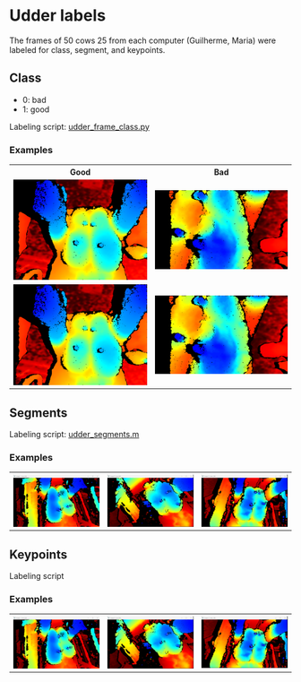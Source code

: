# Udder labels
The frames of 50 cows 25 from each computer (Guilherme, Maria) were labeled for class, segment, and keypoints. 

## Class
<ul>
  <li>0: bad</li>
  <li>1: good</li>
</ul>
Labeling script: <a href="udder_frame_class.py">udder_frame_class.py</a>

### Examples
<table>
  <tr>
    <th>Good</th>
    <th>Bad</th>
  </tr>
  <tr>
    <td><img src = "examples/good_example_01.png" width = 300></th>
    <td><img src = "examples/bad_example_02.png" width = 300></th>
  </tr>
  <tr>
    <td><img src = "examples/good_example_01.png" width = 300></th>
    <td><img src = "examples/bad_example_02.png" width = 300></th>
  </tr>
</table>

## Segments
Labeling script: <a href="udder_segments.m">udder_segments.m</a>

### Examples 
<table>
  <tr>
    <th><img src = "examples/kp_example_01.png" width = 300></th>
    <th><img src = "examples/kp_example_07.png" width = 300></th>
    <th><img src = "examples/kp_example_05.png" width = 300></th>
  </tr>
</table>

## Keypoints
Labeling script
### Examples
<table>
  <tr>
    <th><img src = "examples/kp_example_01.png" width = 300></th>
    <th><img src = "examples/kp_example_07.png" width = 300></th>
    <th><img src = "examples/kp_example_05.png" width = 300></th>
  </tr>
</table>
